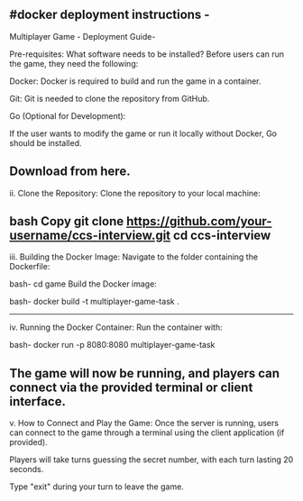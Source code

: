 #docker deployment instructions  -
-----------------------------------------------------------------------------------
Multiplayer Game - Deployment Guide-

Pre-requisites: What software needs to be installed?
Before users can run the game, they need the following:

Docker: Docker is required to build and run the game in a container.


Git: Git is needed to clone the repository from GitHub.


Go (Optional for Development):

If the user wants to modify the game or run it locally without Docker, Go should be installed.

Download from here.
----------------------------------------------------------------------------------
ii. Clone the Repository:
Clone the repository to your local machine:

bash
Copy
git clone https://github.com/your-username/ccs-interview.git
cd ccs-interview
------------------------------------------------------------------------------------------
iii. Building the Docker Image:
Navigate to the folder containing the Dockerfile:

bash-
cd game
Build the Docker image:

bash-
docker build -t multiplayer-game-task .

------------------------------------------------------------------------------------------
iv. Running the Docker Container:
Run the container with:

bash-
docker run -p 8080:8080 multiplayer-game-task

The game will now be running, and players can connect via the provided terminal or client interface.
------------------------------------------------------------------------------------------
v. How to Connect and Play the Game:
Once the server is running, users can connect to the game through a terminal using the client application (if provided).

Players will take turns guessing the secret number, with each turn lasting 20 seconds.

Type "exit" during your turn to leave the game.
